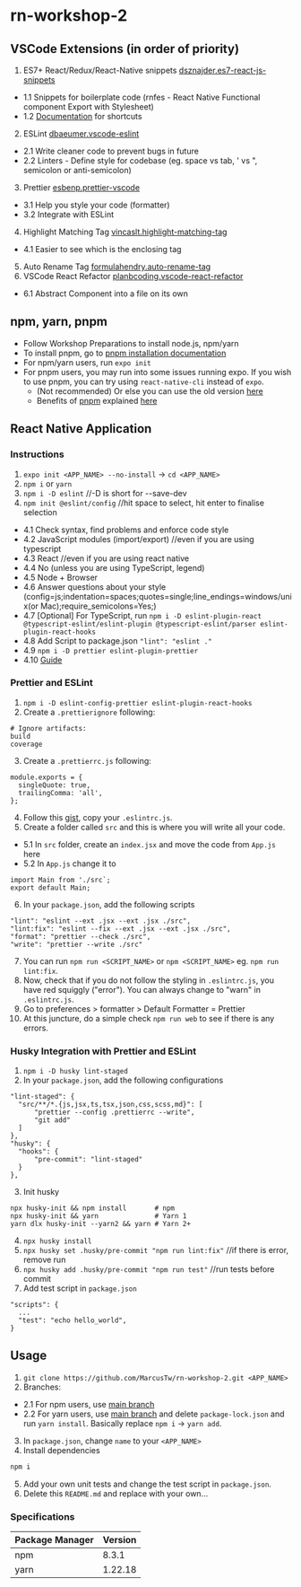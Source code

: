 # rn-workshop-2

## VSCode Extensions (in order of priority)
1. ES7+ React/Redux/React-Native snippets [dsznajder.es7-react-js-snippets](https://marketplace.visualstudio.com/items?itemName=dsznajder.es7-react-js-snippets)
  - 1.1 Snippets for boilerplate code (rnfes - React Native Functional component Export with Stylesheet)
  - 1.2 [Documentation](https://github.com/dsznajder/vscode-react-javascript-snippets/blob/HEAD/docs/Snippets.md) for shortcuts
2. ESLint [dbaeumer.vscode-eslint](https://marketplace.visualstudio.com/items?itemName=dbaeumer.vscode-eslint)
  - 2.1 Write cleaner code to prevent bugs in future
  - 2.2 Linters - Define style for codebase (eg. space vs tab, ' vs ", semicolon or anti-semicolon)
3. Prettier [esbenp.prettier-vscode](https://marketplace.visualstudio.com/items?itemName=esbenp.prettier-vscode)
  - 3.1 Help you style your code (formatter)
  - 3.2 Integrate with ESLint
4. Highlight Matching Tag [vincaslt.highlight-matching-tag](https://marketplace.visualstudio.com/items?itemName=vincaslt.highlight-matching-tag)
  - 4.1 Easier to see which is the enclosing tag
5. Auto Rename Tag [formulahendry.auto-rename-tag](https://marketplace.visualstudio.com/items?itemName=formulahendry.auto-rename-tag)
6. VSCode React Refactor [planbcoding.vscode-react-refactor](https://marketplace.visualstudio.com/items?itemName=planbcoding.vscode-react-refactor)
  - 6.1 Abstract Component into a file on its own

## npm, yarn, pnpm
- Follow Workshop Preparations to install node.js, npm/yarn
- To install pnpm, go to [pnpm installation documentation](https://pnpm.io/installation)
- For npm/yarn users, run `expo init`
- For pnpm users, you may run into some issues running expo. If you wish to use pnpm, you can try using `react-native-cli` instead of `expo`.
  - (Not recommended) Or else you can use the old version [here](https://github.com/vjpr/pnpm-expo-example)
  - Benefits of [pnpm](https://pnpm.io/) explained [here](https://www.youtube.com/watch?v=d1E31WPR70g&feature=emb_title&ab_channel=CoderOne)

## React Native Application

### Instructions
1. `expo init <APP_NAME> --no-install` -> `cd <APP_NAME>`
2. `npm i` or `yarn`
3. `npm i -D eslint` //-D is short for --save-dev
4. `npm init @eslint/config` //hit space to select, hit enter to finalise selection
  - 4.1 Check syntax, find problems and enforce code style
  - 4.2 JavaScript modules (import/export) //even if you are using typescript
  - 4.3 React //even if you are using react native
  - 4.4 No (unless you are using TypeScript, legend)
  - 4.5 Node + Browser
  - 4.6 Answer questions about your style (config=js;indentation=spaces;quotes=single;line_endings=windows/unix(or Mac);require_semicolons=Yes;)
  - 4.7 [Optional] For TypeScript, run `npm i -D eslint-plugin-react @typescript-eslint/eslint-plugin @typescript-eslint/parser eslint-plugin-react-hooks`
  - 4.8 Add Script to package.json `"lint": "eslint ."`
  - 4.9 `npm i -D prettier eslint-plugin-prettier`
  - 4.10 [Guide](https://dev-yakuza.posstree.com/en/react-native/eslint-prettier-husky-lint-staged/)

### Prettier and ESLint
1. `npm i -D eslint-config-prettier eslint-plugin-react-hooks`
2. Create a `.prettierignore` following:
  ```
  # Ignore artifacts:
  build
  coverage
  ```
3. Create a `.prettierrc.js` following:
  ```
  module.exports = {
    singleQuote: true,
    trailingComma: 'all',
  };
  ```
4. Follow this [gist](https://gist.github.com/MarcusTw/97a14cba79a604b2b18e58b474d31350), copy your `.eslintrc.js`.
5. Create a folder called `src` and this is where you will write all your code.
  - 5.1 In `src` folder, create an `index.jsx` and move the code from `App.js` here
  - 5.2 In `App.js` change it to
  ```
  import Main from './src`;
  export default Main;
  ```
6. In your `package.json`, add the following scripts
  ```
  "lint": "eslint --ext .jsx --ext .jsx ./src",
  "lint:fix": "eslint --fix --ext .jsx --ext .jsx ./src",
  "format": "prettier --check ./src",
  "write": "prettier --write ./src"
  ```
7. You can run `npm run <SCRIPT_NAME>` or `npm <SCRIPT_NAME>` eg. `npm run lint:fix`.
8. Now, check that if you do not follow the styling in `.eslintrc.js`, you have red squiggly ("error"). You can always change to "warn" in `.eslintrc.js`.
9. Go to preferences > formatter > Default Formatter = Prettier
10. At this juncture, do a simple check `npm run web` to see if there is any errors.

### Husky Integration with Prettier and ESLint
1. `npm i -D husky lint-staged`
2. In your `package.json`, add the following configurations
  ```
  "lint-staged": {
    "src/**/*.{js,jsx,ts,tsx,json,css,scss,md}": [
        "prettier --config .prettierrc --write",
        "git add"
    ]
  },
  "husky": {
    "hooks": {
        "pre-commit": "lint-staged"
    }
  },
  ```
3. Init husky
  ```
  npx husky-init && npm install       # npm
  npx husky-init && yarn              # Yarn 1
  yarn dlx husky-init --yarn2 && yarn # Yarn 2+
  ```
4. `npx husky install`
5. `npx husky set .husky/pre-commit "npm run lint:fix"` //if there is error, remove run
6. `npx husky add .husky/pre-commit "npm run test"` //run tests before commit
7. Add test script in `package.json`
  ```
  "scripts": {
    ...
    "test": "echo hello_world",
  }
  ```

## Usage
1. `git clone https://github.com/MarcusTw/rn-workshop-2.git <APP_NAME>`
2. Branches:
  - 2.1 For npm users, use [main branch](https://github.com/MarcusTw/rn-workshop-2/tree/main)
  - 2.2 For yarn users, use [main branch](https://github.com/MarcusTw/rn-workshop-2/tree/main) and delete `package-lock.json` and run `yarn install`. Basically replace `npm i` -> `yarn add`.
3. In `package.json`, change `name` to your `<APP_NAME>`
4. Install dependencies
  ```sh
  npm i
  ```
5. Add your own unit tests and change the test script in `package.json`.
6. Delete this `README.md` and replace with your own...

### Specifications
| Package Manager | Version |
|-----------------|---------|
| npm             | 8.3.1   |
| yarn            | 1.22.18 |
